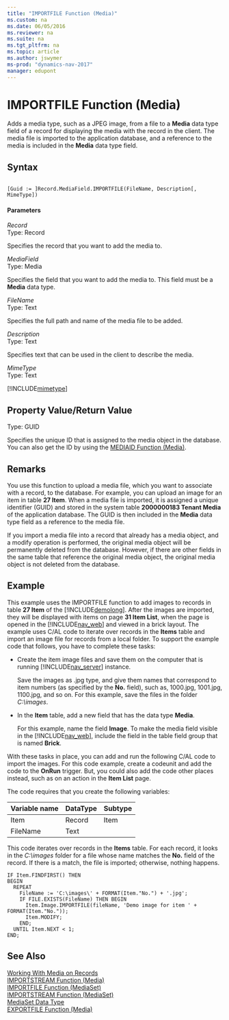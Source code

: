 ```yaml
---
title: "IMPORTFILE Function (Media)"
ms.custom: na
ms.date: 06/05/2016
ms.reviewer: na
ms.suite: na
ms.tgt_pltfrm: na
ms.topic: article
ms.author: jswymer
ms-prod: "dynamics-nav-2017"
manager: edupont
---
```

# IMPORTFILE Function (Media)
Adds a media type, such as a JPEG image, from a file to a **Media** data type field of a record for displaying the media with the record in the client. The media file is imported to the application database, and a reference to the media is included in the **Media** data type field.  

## Syntax  

```  

[Guid := ]Record.MediaField.IMPORTFILE(FileName, Description[, MimeType])  
```  

#### Parameters  
 *Record*  
 Type: Record  

 Specifies the record that you want to add the media to.  

 *MediaField*  
 Type: Media  

 Specifies the field that you want to add the media to. This field must be a **Media** data type.  

 *FileName*  
 Type: Text  

 Specifies the full path and name of the media file to be added.  

 *Description*  
 Type: Text  

 Specifies text that can be used in the client to describe the media.  

 *MimeType*  
 Type: Text  

[!INCLUDE[mimetype](includes/MimeType.md)]

## Property Value/Return Value  
 Type: GUID  

 Specifies the unique ID that is assigned to the media object in the database. You can also get the ID by using the [MEDIAID Function \(Media\)](MEDIAID-Function--Media-.md).  

## Remarks  
 You use this function to upload a media file, which you want to associate with a record, to the database. For example, you can upload an image for an item in table **27 Item**. When a media file is imported, it is assigned a unique identifier \(GUID\) and stored in the system table **2000000183 Tenant Media** of the application database. The GUID is then included in the **Media** data type field as a reference to the media file.  

 If you import a media file into a record that already has a media object, and a modify operation is performed, the original media object will be permanently deleted from the database. However, if there are other fields in the same table that reference the original media object, the original media object is not deleted from the database.

## Example  
 This example uses the IMPORTFILE function to add images to records in table **27 Item** of the [!INCLUDE[demolong](includes/demolong_md.md)]. After the images are imported, they will be displayed with items on page **31 Item List**, when the page is opened in the [!INCLUDE[nav_web](includes/nav_web_md.md)] and viewed in a brick layout. The example uses C/AL code to iterate over records in the **Items** table and import an image file for records from a local folder. To support the example code that follows, you have to complete these tasks:  

-   Create the item image files and save them on the computer that is running [!INCLUDE[nav_server](includes/nav_server_md.md)] instance.  

     Save the images as .jpg type, and give them names that correspond to item numbers \(as specified by the **No.** field\), such as, 1000.jpg, 1001.jpg, 1100.jpg, and so on. For this example, save the files in the folder *C:\\images*.  

-   In the **Item** table, add a new field that has the data type **Media**.  

     For this example, name the field **Image**. To make the media field visible in the [!INCLUDE[nav_web](includes/nav_web_md.md)], include the field in the table field group that is named **Brick**.  


 With these tasks in place, you can add and run the following C/AL code to import the images. For this code example, create a codeunit and add the code to the **OnRun** trigger. But, you could also add the code other places instead, such as on an action in the **Item List** page.  

 The code requires that you create the following variables:  

|Variable name|DataType|Subtype|  
|-------------------|--------------|-------------|  
|Item|Record|Item|  
|FileName|Text||  

 This code iterates over records in the **Items** table. For each record, it looks in the *C:\images* folder for a file whose name matches the **No.** field of the record. If there is a match, the file is imported; otherwise, nothing happens.  

```  
IF Item.FINDFIRST() THEN  
BEGIN  
  REPEAT  
    FileName := 'C:\images\' + FORMAT(Item."No.") + '.jpg';  
    IF FILE.EXISTS(FileName) THEN BEGIN  
      Item.Image.IMPORTFILE(fileName, 'Demo image for item ' + FORMAT(Item."No."));  
      Item.MODIFY;  
    END;  
  UNTIL Item.NEXT < 1;  
END;  

```  

## See Also  
 [Working With Media on Records](Working-With-Media-on-Records.md)  
 [IMPORTSTREAM Function \(Media\)](IMPORTSTREAM-Function--Media-.md)   
 [IMPORTFILE Function \(MediaSet\)](IMPORTFILE-Function--MediaSet-.md)   
 [IMPORTSTREAM Function \(MediaSet\)](IMPORTSTREAM-Function--MediaSet-.md)   
 [MediaSet Data Type](MediaSet-Data-Type.md)   
 [EXPORTFILE Function \(Media\)](EXPORTFILE-Function--Media-.md)
